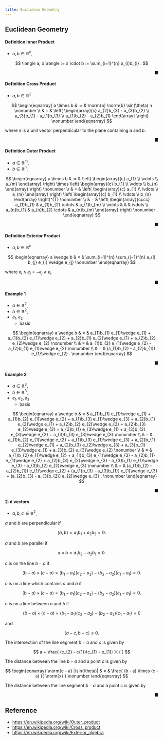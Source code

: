 ```yaml
---
title: Euclidean Geometry
---
```


## Euclidean Geometry

#### Definition Inner Product
- $a, b \in \mathbb{R}^{n}$,

$$
    \langle a, b \rangle
    :=
    a \cdot b
    :=
    \sum_{i=1}^{n}
        a_{i}b_{i}
    .
$$

<div class="end-of-statement" style="text-align: right">■</div>

#### Definition Cross Product
- $a, b \in \mathbb{R}^{3}$

$$
\begin{eqnarray}
    a \times b
    & := &
        \norm{a}
        \norm{b}
        \sin(\theta)
        n
    \nonumber
    \\
    & = &
        \left(
            \begin{array}{c}
                a_{2}b_{3} - a_{3}b_{2}
                \\
                a_{3}b_{1} - a_{1}b_{3}
                \\
                a_{1}b_{2} - a_{2}b_{1}
            \end{array}
        \right)
    \nonumber
\end{eqnarray}
$$

where $n$ is a unit vector perpendicular to the plane containing $a$ and $b$.

<div class="end-of-statement" style="text-align: right">■</div>

#### Definition Outer Product
- $a \in \mathbb{R}^{m}$,
- $b \in \mathbb{R}^{n}$,

$$
\begin{eqnarray}
    a \times b
    & := &
        \left(
            \begin{array}{c}
                a_{1}
                \\
                \vdots 
                \\
                a_{m}
            \end{array}
        \right)
        \times
        \left(
            \begin{array}{c}
                b_{1}
                \\
                \vdots 
                \\
                b_{n}
            \end{array}
        \right)
    \nonumber
    \\
    & = &
        \left(
            \begin{array}{c}
                a_{1}
                \\
                \vdots 
                \\
                a_{m}
            \end{array}
        \right)
        \left(
            \begin{array}{c}
                b_{1}
                \\
                \vdots 
                \\
                b_{n}
            \end{array}
        \right)^{T}
    \nonumber
    \\
    & = &
        \left(
            \begin{array}{cccc}
                a_{1}b_{1} & a_{1}b_{2} \cdots & a_{1}b_{m}
                \\
                \vdots & & & \vdots
                \\
                a_{n}b_{1} & a_{n}b_{2} \cdots & a_{n}b_{m}
            \end{array}
        \right)
    \nonumber
    .
\end{eqnarray}
$$

<div class="end-of-statement" style="text-align: right">■</div>

#### Definition Exterior Product
- $a, b \in \mathbb{R}^{n}$

$$
\begin{eqnarray}
    a \wedge b
    & = &
        \sum_{i=1}^{n}
        \sum_{j=1}^{n}
            a_{i}
            b_{j}
            e_{i}
            \wedge
            e_{j}
    \nonumber
\end{eqnarray}
$$

where $e_{i} \wedge e_{j} = -e_{j} \wedge e_{i}$.

<div class="end-of-statement" style="text-align: right">■</div>

#### Example 1
- $a \in \mathbb{R}^{2}$,
- $b \in \mathbb{R}^{2}$,
- $e_{1}, e_{2}$
    - basis

$$
\begin{eqnarray}
    a \wedge b
    & = &
        a_{1}b_{1} e_{1}\wedge e_{1}
        +
        a_{1}b_{2} e_{1}\wedge e_{2}
        +
        a_{2}b_{1} e_{2}\wedge e_{1}
        +
        a_{2}b_{2} e_{2}\wedge e_{2}
    \nonumber
    \\
    & = &
        a_{1}b_{2} e_{1}\wedge e_{2}
        -
        a_{2}b_{1} e_{1}\wedge e_{2}
    \nonumber
    \\
    & = &
        (a_{1}b_{2} - a_{2}b_{1}) e_{1}\wedge e_{2}
    .
    \nonumber
\end{eqnarray}
$$

<div class="end-of-statement" style="text-align: right">■</div>

#### Example 2
- $a \in \mathbb{R}^{3}$,
- $b \in \mathbb{R}^{3}$,
- $e_{1}, e_{2}, e_{3}$
    - basis

$$
\begin{eqnarray}
    a \wedge b
    & = &
        a_{1}b_{1} e_{1}\wedge e_{1} 
        +
        a_{1}b_{2} e_{1}\wedge e_{2}
        +
        a_{1}b_{3} e_{1}\wedge e_{3}
        +
        a_{2}b_{1} e_{2}\wedge e_{1}
        +
        a_{2}b_{2} e_{2}\wedge e_{2}
        +
        a_{2}b_{3} e_{2}\wedge e_{3}
        +
        a_{3}b_{1} e_{3}\wedge e_{1}
        +
        a_{3}b_{2} e_{3}\wedge e_{2}
        +
        a_{3}b_{3} e_{3}\wedge e_{3}
    \nonumber
    \\
    & = &
        a_{1}b_{2} e_{1}\wedge e_{2}
        +
        a_{1}b_{3} e_{1}\wedge e_{3}
        +
        a_{2}b_{1} e_{2}\wedge e_{1}
        +
        a_{2}b_{3} e_{2}\wedge e_{3}
        +
        a_{3}b_{1} e_{3}\wedge e_{1}
        +
        a_{3}b_{2} e_{3}\wedge e_{2}
    \nonumber
    \\
    & = &
        a_{1}b_{2} e_{1}\wedge e_{2}
        +
        a_{1}b_{3} e_{1}\wedge e_{3}
        -
        a_{2}b_{1} e_{1}\wedge e_{2}
        +
        a_{2}b_{3} e_{2}\wedge e_{3}
        -
        a_{3}b_{1} e_{1}\wedge e_{3}
        -
        a_{3}b_{2} e_{2}\wedge e_{3}
    \nonumber
    \\
    & = &
        (a_{1}b_{2} - a_{2}b_{1}) e_{1}\wedge e_{2}
        +
        (a_{1}b_{3} - a_{3}b_{1}) e_{1}\wedge e_{3}
        +
        (a_{2}b_{3} - a_{3}b_{2}) e_{2}\wedge e_{3}
    .
    \nonumber
\end{eqnarray}
$$

<div class="end-of-statement" style="text-align: right">■</div>

#### 2-d vectors
- $a, b, c \in \mathbb{R}^{2}$,

$a$ and $b$ are perpendicular if

$$
    \langle a, b \rangle
    =
    a_{1}b_{1}
    +
    a_{2}b_{2}
    =
    0.
$$

$a$ and $b$ are parallel if

$$
    a \times b
    =
    a_{1}b_{2} - a_{2}b_{1}
    =
    0
    .
$$

$c$ is on the line $b - a$ if 

$$
    (b - a) \times (c - a)
    =
        (b_{1} - a_{1})(c_{2} - a_{2})
        -
        (b_{2} - a_{2})(c_{1} - a_{1})
    =
    0
    .
$$

$c$ is on a line which contains $a$ and $b$ if 

$$
    (b - a) \times (c - a)
    =
        (b_{1} - a_{1})(c_{2} - a_{2})
        -
        (b_{2} - a_{2})(c_{1} - a_{1})
    =
    0
    .
$$

$c$ is on a line between $a$ and $b$ if 

$$
    (b - a) \times (c - a)
    =
        (b_{1} - a_{1})(c_{2} - a_{2})
        -
        (b_{2} - a_{2})(c_{1} - a_{1})
    =
    0
$$

and 

$$
    \langle a - c, b - c \rangle
    \le
    0
    .
$$

The intersection of the line segment $b - a$ and $c$ is given by

$$
    a
    +
    \frac{
        (c_{2} - c{1})(c_{1} - p_{1})
    }{
        (
    }
$$

The distance between the line $b - a$ and a point $c$ is given by

$$
\begin{eqnarray}
    \norm{c - a} |\sin(\theta)|
    & = &
        \frac{
            (b - a) \times (c - a)
        }{
            \norm{x}
        }
    \nonumber
\end{eqnarray}
$$

The distance between the line segment $b - a$ and a point $c$ is given by



<div class="end-of-statement" style="text-align: right">■</div>


## Reference
- https://en.wikipedia.org/wiki/Outer_product
- https://en.wikipedia.org/wiki/Cross_product
- https://en.wikipedia.org/wiki/Exterior_algebra
